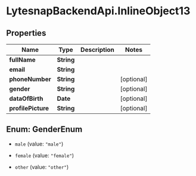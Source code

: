 # LytesnapBackendApi.InlineObject13

## Properties

Name | Type | Description | Notes
------------ | ------------- | ------------- | -------------
**fullName** | **String** |  | 
**email** | **String** |  | 
**phoneNumber** | **String** |  | [optional] 
**gender** | **String** |  | [optional] 
**dataOfBirth** | **Date** |  | [optional] 
**profilePicture** | **String** |  | [optional] 



## Enum: GenderEnum


* `male` (value: `"male"`)

* `female` (value: `"female"`)

* `other` (value: `"other"`)




